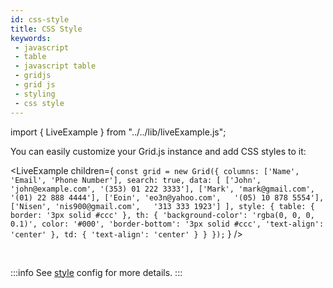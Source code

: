 ```yaml
---
id: css-style
title: CSS Style
keywords:
 - javascript
 - table
 - javascript table
 - gridjs
 - grid js
 - styling
 - css style
---
```


import { LiveExample } from "../../lib/liveExample.js";

You can easily customize your Grid.js instance and add CSS styles to it:

<LiveExample children={
`
const grid = new Grid({
  columns: ['Name', 'Email', 'Phone Number'],
  search: true,
  data: [
    ['John', 'john@example.com', '(353) 01 222 3333'],
    ['Mark', 'mark@gmail.com',   '(01) 22 888 4444'],
    ['Eoin', 'eo3n@yahoo.com',   '(05) 10 878 5554'],
    ['Nisen', 'nis900@gmail.com',   '313 333 1923']
  ],
  style: {
    table: {
      border: '3px solid #ccc'
    },
    th: {
      'background-color': 'rgba(0, 0, 0, 0.1)',
      color: '#000',
      'border-bottom': '3px solid #ccc',
      'text-align': 'center'
    },
    td: {
      'text-align': 'center'
    }
  }
});
`
} />

<br/>

:::info
See [style](../config/style.md) config for more details.
:::
